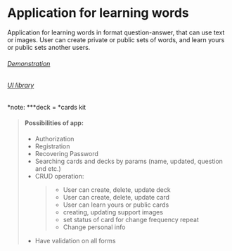 # Application for learning words

<p>Application for learning words in format question-answer, that
can use text or images. User can create private or public sets of words,
and learn yours or public sets another users.
</p>

###### [Demonstration](https://cards-git-storybook-deploy-kabaktema1-gmailcom.vercel.app/)

###### [UI library](https://cards-ecru-three.vercel.app/)

\*note: *\*\*deck = *cards kit

> #### Possibilities of app:
>
> - Authorization
> - Registration
> - Recovering Password
> - Searching cards and decks by params (name, updated, question and etc.)
> - CRUD operation:
>   > - User can create, delete, update deck
>   > - User can create, delete, update card
>   > - User can learn yours or public cards
>   > - creating, updating support images
>   > - set status of card for change frequency repeat
>   > - Change personal info
> - Have validation on all forms
